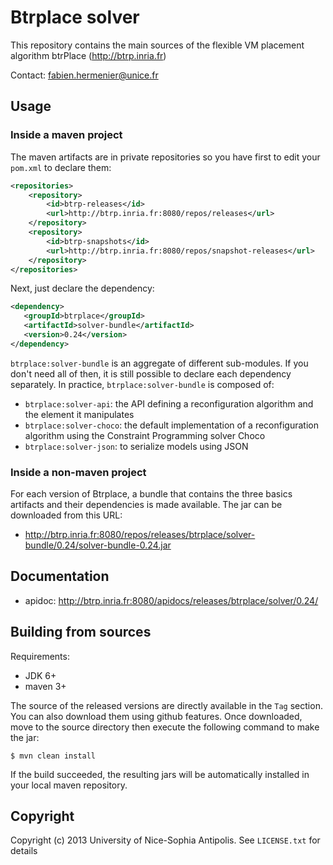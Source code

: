 # Btrplace solver #

This repository contains the main sources of the flexible VM placement
algorithm btrPlace (http://btrp.inria.fr)

Contact: fabien.hermenier@unice.fr

## Usage ##

### Inside a maven project ###

The maven artifacts are in private repositories so you have first to edit your `pom.xml` to declare them:

```xml
<repositories>
    <repository>
        <id>btrp-releases</id>
        <url>http://btrp.inria.fr:8080/repos/releases</url>
    </repository>
    <repository>
        <id>btrp-snapshots</id>
        <url>http://btrp.inria.fr:8080/repos/snapshot-releases</url>
    </repository>
</repositories>
```

Next, just declare the dependency:

```xml
<dependency>
   <groupId>btrplace</groupId>
   <artifactId>solver-bundle</artifactId>
   <version>0.24</version>
</dependency>
```

`btrplace:solver-bundle` is an aggregate of different sub-modules. If you don't need all of then, it is still possible
 to declare each dependency separately. In practice, `btrplace:solver-bundle` is composed of:

* `btrplace:solver-api`: the API defining a reconfiguration algorithm and the element it manipulates
* `btrplace:solver-choco`: the default implementation of a reconfiguration algorithm using the Constraint Programming
solver Choco
* `btrplace:solver-json`: to serialize models using JSON

### Inside a non-maven project ###

For each version of Btrplace, a bundle that contains the three basics artifacts and their dependencies is made available.
The jar can be downloaded from this URL:

* http://btrp.inria.fr:8080/repos/releases/btrplace/solver-bundle/0.24/solver-bundle-0.24.jar



## Documentation ##

* apidoc: http://btrp.inria.fr:8080/apidocs/releases/btrplace/solver/0.24/

## Building from sources ##

Requirements:
* JDK 6+
* maven 3+

The source of the released versions are directly available in the `Tag` section.
You can also download them using github features.
Once downloaded, move to the source directory then execute the following command
to make the jar:

    $ mvn clean install

If the build succeeded, the resulting jars will be automatically installed in your local maven repository.


## Copyright ##
Copyright (c) 2013 University of Nice-Sophia Antipolis. See `LICENSE.txt` for details
